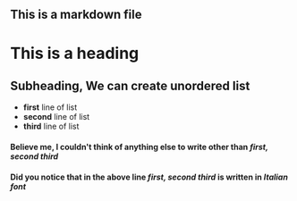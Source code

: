 ## This is a markdown file

# This is a heading
## Subheading, We can create unordered list
* **first** line of list
* **second** line of list
* **third** line of list

#### Believe me, I couldn't think of anything else to write other than *first, second third*

#### Did you notice that in  the above line *first, second third* is written in *Italian font*


